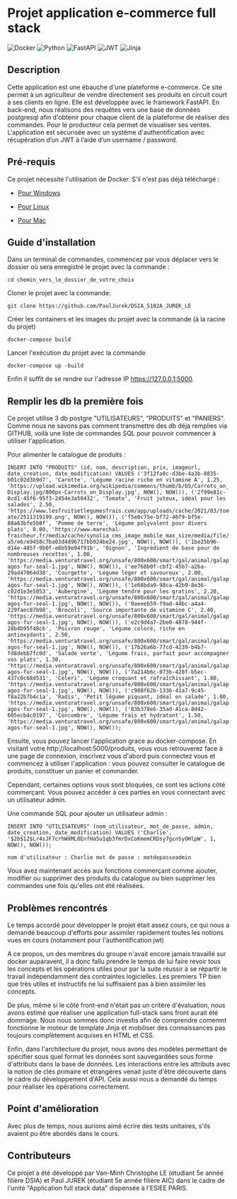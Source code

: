 
# Projet application e-commerce full stack

![Docker](https://img.shields.io/badge/docker-%230db7ed.svg?style=for-the-badge&logo=docker&logoColor=white)
![Python](https://img.shields.io/badge/python-3670A0?style=for-the-badge&logo=python&logoColor=ffdd54)
![FastAPI](https://img.shields.io/badge/FastAPI-005571?style=for-the-badge&logo=fastapi)
![JWT](https://img.shields.io/badge/JWT-black?style=for-the-badge&logo=JSON%20web%20tokens)
![Jinja](https://img.shields.io/badge/jinja-white.svg?style=for-the-badge&logo=jinja&logoColor=black)


## Description
Cette application est une ébauche d'une plateforme e-commerce. Ce site permet à un agriculteur de vendre directement ses produits en circuit court à ses clients en ligne. Elle est développée avec le framework FastAPI. En back-end, nous réalisons des requêtes vers une base de données postgresql afin d'obtenir pour chaque client de la plateforme de réaliser des commandes. Pour le producteur cela permet de visualiser ses ventes. L'application est sécurisée avec un système d'authentification avec récupération d’un JWT à l’aide d’un username / password.

## Pré-requis
Ce projet nécessite l'utilisation de Docker. S'il n'est pas déjà téléchargé :

* [Pour Windows](https://docs.docker.com/desktop/install/windows-install/)

* [Pour Linux](https://docs.docker.com/desktop/install/linux-install/)

* [Pour Mac](https://docs.docker.com/desktop/install/mac-install/)


## Guide d'installation
Dans un terminal de commandes, commencez par vous déplacer vers le dossier où sera enregistré le projet avec la commande :

``
cd chemin_vers_le_dossier_de_votre_choix
``

Cloner le projet avec la commande:

``
git clone https://github.com/PaulJurek/DSIA_5102A_JUREK_LE
``

Créer les containers et les images du projet avec la commande (à la racine du projet)

``
docker-compose build 
``

Lancer  l'exécution du projet avec la commande 

``
docker-compose up -build
``

Enfin il suffit de se rendre sur l'adresse IP https://127.0.0.1:5000.

## Remplir les db la première fois

Ce projet utilise 3 db postgre "UTILISATEURS", "PRODUITS" et "PANIERS". Comme nous ne savons pas comment transmettre des db déja remplies via GITHUB, voilà une liste de commandes SQL pour pouvoir commencer à utiliser l'application. 

Pour alimenter le catalogue de produits :

``
INSERT INTO "PRODUITS" (id, nom, description, prix, imageurl, date_creation, date_modification) VALUES
('3f12fa8c-d3be-4a3b-8835-b01c02d3b9d7', 'Carotte', 'Légume racine riche en vitamine A', 1.25, 'https://upload.wikimedia.org/wikipedia/commons/thumb/b/b5/Carrots_on_Display.jpg/800px-Carrots_on_Display.jpg', NOW(), NOW()),
('2f99e81c-8cd1-45f6-95f3-2454e3a50432', 'Tomate', 'Fruit juteux, idéal pour les salades', 2.50, 'https://www.lesfruitsetlegumesfrais.com/app/uploads/cache/2021/03/tomate/2511319199.png', NOW(), NOW()),
('f5e0c75e-bf72-46f9-bf5e-88a63bfe5b8f', 'Pomme de terre', 'Légume polyvalent pour divers plats', 0.80, 'https://www.marechal-fraicheur.fr/media/cache/synolia_cms_image_mobile_max_size/media/file/a5/e6/e9458c7ba03d4d96717bb924be24.jpg', NOW(), NOW()),
('1be25b96-d14e-485f-9b0f-e6b59e94f91b', 'Oignon', 'Ingrédient de base pour de nombreuses recettes', 1.00, 'https://media.venturatravel.org/unsafe/800x600/smart/gal/animal/galapagos-fur-seal-1.jpg', NOW(), NOW()),
('ee768b0f-cbf2-45b7-a2ba-29ad47064d38', 'Courgette', 'Légume léger et savoureux', 2.00, 'https://media.venturatravel.org/unsafe/800x600/smart/gal/animal/galapagos-fur-seal-1.jpg', NOW(), NOW()),
('1e68bda9-98ca-42b9-8e36-c02d1e3e5053', 'Aubergine', 'Légume tendre pour les gratins', 2.20, 'https://media.venturatravel.org/unsafe/800x600/smart/gal/animal/galapagos-fur-seal-1.jpg', NOW(), NOW()),
('0aeeeb59-f9ad-44bc-a4a4-229faec87b98', 'Brocoli', 'Source importante de vitamine C', 2.40, 'https://media.venturatravel.org/unsafe/800x600/smart/gal/animal/galapagos-fur-seal-1.jpg', NOW(), NOW()),
('e2c9d4a7-2be0-4878-944f-28b4b95f48c6', 'Poivron rouge', 'Légume coloré, riche en antioxydants', 2.50, 'https://media.venturatravel.org/unsafe/800x600/smart/gal/animal/galapagos-fur-seal-1.jpg', NOW(), NOW()),
('17b26a6b-77cd-4239-b4b7-fd8debb7fc0d', 'Salade verte', 'Légume frais, parfait pour accompagner vos plats', 1.30, 'https://media.venturatravel.org/unsafe/800x600/smart/gal/animal/galapagos-fur-seal-1.jpg', NOW(), NOW()),
('7a214b6c-073b-428f-b5ec-437c0c68d531', 'Céleri', 'Légume croquant et rafraîchissant', 1.80, 'https://media.venturatravel.org/unsafe/800x600/smart/gal/animal/galapagos-fur-seal-1.jpg', NOW(), NOW()),
('c988f62b-1336-41a7-9c45-f8a22b7b4c1a', 'Radis', 'Petit légume piquant, idéal en salade', 1.00, 'https://media.venturatravel.org/unsafe/800x600/smart/gal/animal/galapagos-fur-seal-1.jpg', NOW(), NOW()),
('83b378e6-35ad-41ca-8d42-605ecb4c0197', 'Concombre', 'Légume frais et hydratant', 1.50, 'https://media.venturatravel.org/unsafe/800x600/smart/gal/animal/galapagos-fur-seal-1.jpg', NOW(), NOW());
``

Ensuite, vous pouvez lancer l'application grace au docker-compose. En visitant votre http://localhost:5000/produits, vous vous retrouverez face à une page de connexion, inscrivez vous d'abord puis connectez vous et commencez à utiliser l'application : vous pouvez consulter le catalogue de produits, constituer un panier et commander.

Cependant, certaines options vous sont bloquées, ce sont les actions côté commerçant. Vous pouvez accéder à ces parties en vous connectant avec un utilisateur admin.

Une commande SQL pour ajouter un utilisateur admin : 

``
INSERT INTO "UTILISATEURS" (nom_utilisateur, mot_de_passe, admin, date_creation, date_modification) VALUES
('Charlie', '$2b$12$Lr4sJF7crhWXML0EnfHa5u1qb3fmrDxCoKmemCRDsy7gcnSyOHlpW', 1, NOW(), NOW());
``

``
nom d'utilisateur : Charlie
mot de passe : motdepasseadmin
``

Vous avez maintenant accès aux fonctions commerçant comme ajouter, modifier ou supprimer des produits du catalogue ou bien supprimer les commandes une fois qu'elles ont été réalisées.

## Problèmes rencontrés

Le temps accordé pour développer le projet était assez cours, ce qui nous a demandé beaucoup d'efforts pour assimiler rapidement toutes les notions vues en cours (notamment pour l'authentification jwt) 

A ce propos, un des membres du groupe n'avait encore jamais travaillé sur docker auparavent, il a donc fallu prendre le temps de lui faire revoir tous les concepts et les opérations utiles pour par la suite réussir à se répartir le travail indépendamment des contraintes logicielles. Les premiers TP bien que très utiles et instructifs ne lui suffisaient pas à bien assimiler les concepts.

De plus, même si le côté front-end n'était pas un critère d'évaluation, nous avons estimé que réaliser une application full-stack sans front aurait été dommage. Nous nous sommes donc investis afin de comprendre comemnt fonctionne le moteur de template Jinja et mobiliser des connaissances pas toujours complètement acquises en HTML et CSS.

Enfin, dans l'architecture du projet, nous avons des modèles permettant de spécifier sous quel format les données sont sauvegardées sous forme d'attributs dans la base de données. Les interactions entre les attributs avec la notion de clés primaire et étrangères venait juste d'être découverte dans le cadre du développement d'API. Cela aussi nous a demandé du temps pour réaliser les opérations correctement.

## Point d'amélioration

Avec plus de temps, nous aurions aimé écrire des tests unitaires, s'ils avaient pu être abordés dans le cours.

## Contributeurs

Ce projet a été développé par Van-Minh Christophe LE (étudiant 5e année filière DSIA) et Paul JUREK (étudiant 5e année filière AIC) dans le cadre de l'unité "Application full stack data" dispensée à l'ESIEE PARIS.